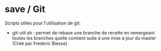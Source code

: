 # save / Git

Scripts utiles pour l'utilisation de git:

 * git-util.sh : permet de rebase une branche de recette en remergeant toutes les branches quelle contient suite à une mise à jour du master (Créé par Frederic Biesse)